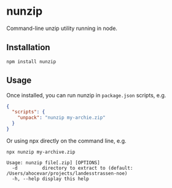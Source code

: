 # nunzip

Command-line unzip utility running in node.

## Installation

    npm install nunzip

## Usage

Once installed, you can run nunzip in `package.json` scripts, e.g.
```json
{
  "scripts": {
    "unpack": "nunzip my-archie.zip"
  }
}
```
Or using npx directly on the command line, e.g.

    npx nunzip my-archive.zip

```
Usage: nunzip file[.zip] [OPTIONS]
  -d         directory to extract to (default: /Users/ahocevar/projects/landesstrassen-noe)
  -h, --help display this help
```